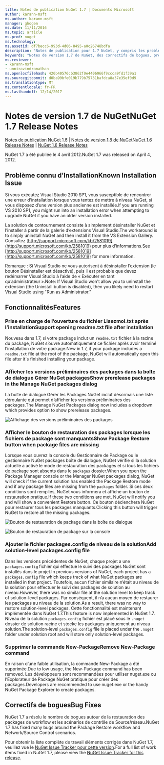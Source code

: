 ```yaml
---
title: Notes de publication NuGet 1.7 | Documents Microsoft
author: karann-msft
ms.author: karann-msft
manager: ghogen
ms.date: 11/11/2016
ms.topic: article
ms.prod: nuget
ms.technology: 
ms.assetid: df7becc6-993d-4d06-8495-a0c26748bdfa
description: "Notes de publication pour 1.7 NuGet, y compris les problèmes connus, les correctifs de bogues, les fonctionnalités ajoutées et dcr."
keywords: "Notes de version 1.7 de NuGet, des correctifs de bogues, problèmes connus, ajouté des fonctionnalités, DCR"
ms.reviewer:
- karann-msft
- unniravindranathan
ms.openlocfilehash: 420b40576cb3862f0e4406966f9ccca9fd1f39a1
ms.sourcegitcommit: d0ba99bfe019b779b75731bafdca8a37e35ef0d9
ms.translationtype: MT
ms.contentlocale: fr-FR
ms.lasthandoff: 12/14/2017
---
```

# <a name="nuget-17-release-notes"></a><span data-ttu-id="b51e7-104">Notes de version 1.7 de NuGet</span><span class="sxs-lookup"><span data-stu-id="b51e7-104">NuGet 1.7 Release Notes</span></span>

<span data-ttu-id="b51e7-105">[Notes de publication NuGet 1.6](../release-notes/nuget-1.6.md) | [Notes de version 1.8 de NuGet](../release-notes/nuget-1.8.md)</span><span class="sxs-lookup"><span data-stu-id="b51e7-105">[NuGet 1.6 Release Notes](../release-notes/nuget-1.6.md) | [NuGet 1.8 Release Notes](../release-notes/nuget-1.8.md)</span></span>

<span data-ttu-id="b51e7-106">NuGet 1.7 a été publiée le 4 avril 2012.</span><span class="sxs-lookup"><span data-stu-id="b51e7-106">NuGet 1.7 was released on April 4, 2012.</span></span>

## <a name="known-installation-issue"></a><span data-ttu-id="b51e7-107">Problème connu d’Installation</span><span class="sxs-lookup"><span data-stu-id="b51e7-107">Known Installation Issue</span></span>
<span data-ttu-id="b51e7-108">Si vous exécutez Visual Studio 2010 SP1, vous susceptible de rencontrer une erreur d’installation lorsque vous tentez de mettre à niveau NuGet, si vous disposez d’une version plus ancienne est installée.</span><span class="sxs-lookup"><span data-stu-id="b51e7-108">If you are running VS 2010 SP1, you might run into an installation error when attempting to upgrade NuGet if you have an older version installed.</span></span>

<span data-ttu-id="b51e7-109">La solution de contournement consiste à simplement désinstaller NuGet et l’installer à partir de la galerie d’extensions Visual Studio.</span><span class="sxs-lookup"><span data-stu-id="b51e7-109">The workaround is to simply uninstall NuGet and then install it from the VS Extension Gallery.</span></span>  <span data-ttu-id="b51e7-110">Consultez [http://support.microsoft.com/kb/2581019](http://support.microsoft.com/kb/2581019) pour plus d’informations.</span><span class="sxs-lookup"><span data-stu-id="b51e7-110">See [http://support.microsoft.com/kb/2581019](http://support.microsoft.com/kb/2581019) for more information.</span></span>

<span data-ttu-id="b51e7-111">Remarque : Si Visual Studio ne vous autorisent à désinstaller l’extension (le bouton Désinstaller est désactivé), puis il est probable que devez redémarrer Visual Studio à l’aide de « Exécuter en tant qu’administrateur ».</span><span class="sxs-lookup"><span data-stu-id="b51e7-111">Note: If Visual Studio won't allow you to uninstall the extension (the Uninstall button is disabled), then you likely need to restart Visual Studio using "Run as Administrator."</span></span>

## <a name="features"></a><span data-ttu-id="b51e7-112">Fonctionnalités</span><span class="sxs-lookup"><span data-stu-id="b51e7-112">Features</span></span>

### <a name="support-opening-readmetxt-file-after-installation"></a><span data-ttu-id="b51e7-113">Prise en charge de l’ouverture du fichier Lisezmoi.txt après l’installation</span><span class="sxs-lookup"><span data-stu-id="b51e7-113">Support opening readme.txt file after installation</span></span>
<span data-ttu-id="b51e7-114">Nouveau dans 1.7, si votre package inclut un `readme.txt` fichier à la racine du package, NuGet s’ouvre automatiquement ce fichier après avoir terminé l’installation de votre package.</span><span class="sxs-lookup"><span data-stu-id="b51e7-114">New in 1.7, if your package includes a `readme.txt` file at the root of the package, NuGet will automatically open this file after it's finished installing your package.</span></span>

### <a name="show-prerelease-packages-in-the-manage-nuget-packages-dialog"></a><span data-ttu-id="b51e7-115">Afficher les versions préliminaires des packages dans la boîte de dialogue Gérer NuGet packages</span><span class="sxs-lookup"><span data-stu-id="b51e7-115">Show prerelease packages in the Manage NuGet packages dialog</span></span>
<span data-ttu-id="b51e7-116">La boîte de dialogue Gérer les Packages NuGet inclut désormais une liste déroulante qui permet d’afficher les versions préliminaires des packages.</span><span class="sxs-lookup"><span data-stu-id="b51e7-116">The Manage NuGet Packages dialog now includes a dropdown which provides option to show prerelease packages.</span></span>

![Affichage des versions préliminaires des packages](./media/prerelease-dropdown.png)

### <a name="show-package-restore-button-when-package-files-are-missing"></a><span data-ttu-id="b51e7-118">Afficher le bouton de restauration des packages lorsque les fichiers de package sont manquants</span><span class="sxs-lookup"><span data-stu-id="b51e7-118">Show Package Restore button when package files are missing</span></span>
<span data-ttu-id="b51e7-119">Lorsque vous ouvrez la console du Gestionnaire de Package ou le gestionnaire NuGet packages boîte de dialogue, NuGet vérifie si la solution actuelle a activé le mode de restauration des packages et si tous les fichiers de package sont absents dans le `packages` dossier.</span><span class="sxs-lookup"><span data-stu-id="b51e7-119">When you open the Package Manager console or the Manager NuGet packages dialog, NuGet will check if the current solution has enabled the Package Restore mode and if any package files are missing from the `packages` folder.</span></span> <span data-ttu-id="b51e7-120">Si ces deux conditions sont remplies, NuGet vous informera et affiche un bouton de restauration pratique.</span><span class="sxs-lookup"><span data-stu-id="b51e7-120">If these two conditions are met, NuGet will notify you and will show a convenient Restore button.</span></span> <span data-ttu-id="b51e7-121">Ce bouton déclenchera NuGet pour restaurer tous les packages manquants.</span><span class="sxs-lookup"><span data-stu-id="b51e7-121">Clicking this button will trigger NuGet to restore all the missing packages.</span></span>

![Bouton de restauration de package dans la boîte de dialogue](./media/packagerestore-dialog.png)

![Bouton de restauration de package sur la console](./media/packagerestore-console.png)

### <a name="add-solution-level-packagesconfig-file"></a><span data-ttu-id="b51e7-124">Ajouter le fichier packages.config de niveau de la solution</span><span class="sxs-lookup"><span data-stu-id="b51e7-124">Add solution-level packages.config file</span></span>
<span data-ttu-id="b51e7-125">Dans les versions précédentes de NuGet, chaque projet a une `packages.config` fichier qui effectue le suivi des packages NuGet sont installés dans le projet.</span><span class="sxs-lookup"><span data-stu-id="b51e7-125">In previous versions of NuGet, each project has a `packages.config` file which keeps track of what NuGet packages are installed in that project.</span></span> <span data-ttu-id="b51e7-126">Toutefois, aucun fichier similaire n’était au niveau de la solution pour effectuer le suivi des packages de solution au niveau.</span><span class="sxs-lookup"><span data-stu-id="b51e7-126">However, there was no similar file at the solution level to keep track of solution-level packages.</span></span> <span data-ttu-id="b51e7-127">Par conséquent, il n’a aucun moyen de restaurer les packages au niveau de la solution.</span><span class="sxs-lookup"><span data-stu-id="b51e7-127">As a result, there was no way to restore solution-level packages.</span></span>
<span data-ttu-id="b51e7-128">Cette fonctionnalité est maintenant implémentée dans NuGet 1.7.</span><span class="sxs-lookup"><span data-stu-id="b51e7-128">This feature is now implemented in NuGet 1.7.</span></span> <span data-ttu-id="b51e7-129">Niveau de la solution `packages.config` fichier est placé sous le `.nuget` dossier de solution racine et stocke les packages uniquement au niveau solution.</span><span class="sxs-lookup"><span data-stu-id="b51e7-129">The solution-level `packages.config` file is placed under the `.nuget` folder under solution root and will store only solution-level packages.</span></span>

### <a name="remove-new-package-command"></a><span data-ttu-id="b51e7-130">Supprimer la commande New-Package</span><span class="sxs-lookup"><span data-stu-id="b51e7-130">Remove New-Package command</span></span>
<span data-ttu-id="b51e7-131">En raison d’une faible utilisation, la commande New-Package a été supprimée.</span><span class="sxs-lookup"><span data-stu-id="b51e7-131">Due to low usage, the New-Package command has been removed.</span></span> <span data-ttu-id="b51e7-132">Les développeurs sont recommandées pour utiliser nuget.exe ou l’Explorateur de Package NuGet pratique pour créer des packages.</span><span class="sxs-lookup"><span data-stu-id="b51e7-132">Developers are recommended to use nuget.exe or the handy NuGet Package Explorer to create packages.</span></span>

## <a name="bug-fixes"></a><span data-ttu-id="b51e7-133">Correctifs de bogues</span><span class="sxs-lookup"><span data-stu-id="b51e7-133">Bug Fixes</span></span>
<span data-ttu-id="b51e7-134">NuGet 1.7 a résolu le nombre de bogues autour de la restauration des packages de workflow et les scénarios de contrôle de Source/réseau.</span><span class="sxs-lookup"><span data-stu-id="b51e7-134">NuGet 1.7 has fixed many bugs around the Package Restore workflow and Network/Source Control scenarios.</span></span>

<span data-ttu-id="b51e7-135">Pour obtenir la liste complète de travail éléments corrigés dans NuGet 1.7, veuillez vue le [NuGet Issue Tracker pour cette version](http://nuget.codeplex.com/workitem/list/advanced?keyword=&status=Closed&type=All&priority=All&release=NuGet%201.7&assignedTo=All&component=All&sortField=Votes&sortDirection=Descending&page=0).</span><span class="sxs-lookup"><span data-stu-id="b51e7-135">For a full list of work items fixed in NuGet 1.7, please view the [NuGet Issue Tracker for this release](http://nuget.codeplex.com/workitem/list/advanced?keyword=&status=Closed&type=All&priority=All&release=NuGet%201.7&assignedTo=All&component=All&sortField=Votes&sortDirection=Descending&page=0).</span></span>
